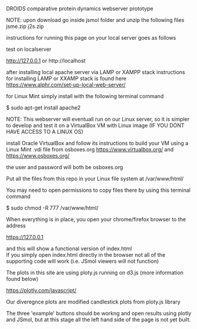 DROIDS comparative protein dynamics webserver prototype

NOTE: upon download go inside jsmol folder and unzip the following files
jsme.zip
j2s.zip

instructions for running this page on your local server goes as follows

test on localserver

http://127.0.0.1
or
http://localhost

after installing local apache server via LAMP or XAMPP stack
instructions for installing LAMP or XXAMP stack is found here
https://www.alphr.com/set-up-local-web-server/

for Linux Mint simply install with the following terminal command

$ sudo apt-get install apache2

NOTE: This webserver will eventuall run on our Linux server, so it is simpler to develop and test it on a VirtualBox VM with Linux image (IF YOU DONT HAVE ACCESS TO A LINUX OS)

install Oracle VirtualBox and follow its instructions to build your VM using a Linux Mint .vdi file from osboxes.org
https://www.virtualbox.org/
and
https://www.osboxes.org/

the user and password will both be osboxes.org

Put all the files from this repo in your Linux file system at /var/www/html/

You may need to open permissions to copy files there by using this terminal command

$ sudo chmod -R 777 /var/www/html/

When everything is in place, you open your chrome/firefox browser to the address

https://127.0.0.1

and this will show a functional version of index.html  
If you simply open index.html directly in the browser not all of the supporting code will work (i.e. JSmol viewers will not function)

The plots in this site are using ploty.js running on d3.js  (more information found below)

https://plotly.com/javascript/

Our diveregnce plots are modified candlestick plots from ploty.js library

The three 'example' buttons should be workng and open results using plotly and JSmol, but at this stage all the left hand side of the page is not yet built. 


